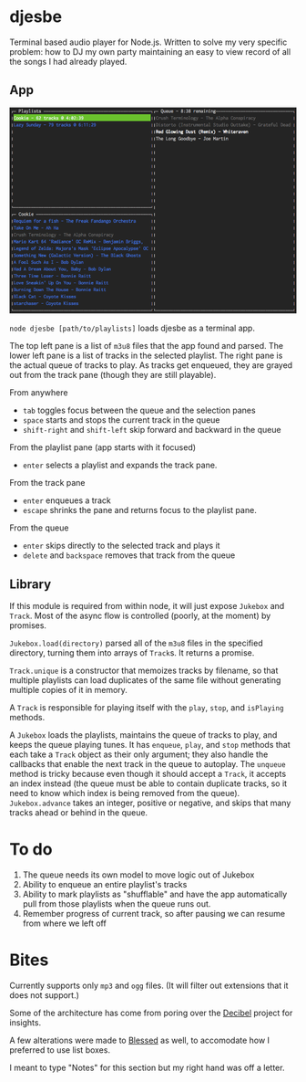 # djesbe

Terminal based audio player for Node.js. Written to solve my very specific problem: how to DJ my own party maintaining an easy to view record of all the songs I had already played.

## App

![Terminal interface of the app](sample.png)

`node djesbe [path/to/playlists]` loads djesbe as a terminal app.

The top left pane is a list of `m3u8` files that the app found and parsed. The lower left pane is a list of tracks in the selected playlist. The right pane is the actual queue of tracks to play. As tracks get enqueued, they are grayed out from the track pane (though they are still playable).

From anywhere
* `tab` toggles focus between the queue and the selection panes
* `space` starts and stops the current track in the queue
* `shift-right` and `shift-left` skip forward and backward in the queue

From the playlist pane (app starts with it focused)
* `enter` selects a playlist and expands the track pane.

From the track pane
* `enter` enqueues a track
* `escape` shrinks the pane and returns focus to the playlist pane.

From the queue
* `enter` skips directly to the selected track and plays it
* `delete` and `backspace` removes that track from the queue

## Library

If this module is required from within node, it will just expose `Jukebox` and `Track`. Most of the async flow is controlled (poorly, at the moment) by promises.

`Jukebox.load(directory)` parsed all of the `m3u8` files in the specified directory, turning them into arrays of `Track`s. It returns a promise.

`Track.unique` is a constructor that memoizes tracks by filename, so that multiple playlists can load duplicates of the same file without generating multiple copies of it in memory.

A `Track` is responsible for playing itself with the `play`, `stop`, and `isPlaying` methods.

A `Jukebox` loads the playlists, maintains the queue of tracks to play, and keeps the queue playing tunes. It has `enqueue`, `play`, and `stop` methods that each take a `Track` object as their only argument; they also handle the callbacks that enable the next track in the queue to autoplay. The `unqueue` method is tricky because even though it should accept a `Track`, it accepts an index instead (the queue must be able to contain duplicate tracks, so it need to know which index is being removed from the queue). `Jukebox.advance` takes an integer, positive or negative, and skips that many tracks ahead or behind in the queue.

# To do

1. The queue needs its own model to move logic out of Jukebox
3. Ability to enqueue an entire playlist's tracks
4. Ability to mark playlists as "shufflable" and have the app automatically pull from those playlists when the queue runs out.
5. Remember progress of current track, so after pausing we can resume from where we left off

# Bites

Currently supports only `mp3` and `ogg` files. (It will filter out extensions that it does not support.)

Some of the architecture has come from poring over the [Decibel](https://github.com/scttnlsn/decibel) project for insights.

A few alterations were made to [Blessed](https://github.com/chjj/blessed) as well, to accomodate how I preferred to use list boxes.

I meant to type "Notes" for this section but my right hand was off a letter.
